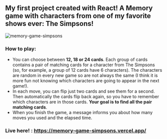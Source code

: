 ## My first project created with React! A Memory game with characters from one of my favorite shows ever: The Simpsons!


![memory-game-simpsons](https://user-images.githubusercontent.com/94930294/211425208-701399e8-feeb-445d-9697-20950c822fee.gif)

### How to play: 
* You can choose between **12, 18 or 24 cards**. Each group of cards contains a pair of matching cards for a character from The Simpsons (so, for example, a group of 12 cards have 6 characters). The characters are random in every new game so are not always the same (I think it is more fun not knowing which characters are going to appear in the next game!). 
* In each move, you can flip just two cards and see them for a second. Then automatically the cards flip back again, so you have to remember which characters are in those cards. **Your goal is to find all the pair matching cards**. 
* When you finish the game, a message informs you about how many moves you used and the elapsed time.

### Live here! : https://memory-game-simpsons.vercel.app/
